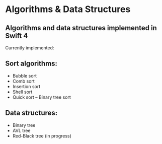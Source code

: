 # Algorithms & Data Structures
Algorithms and data structures implemented in Swift 4 
---
Currently implemented:
## Sort algorithms:
- Bubble sort
- Comb sort
- Insertion sort
- Shell sort
- Quick sort
– Binary tree sort
## Data structures:
- Binary tree
- AVL tree
- Red-Black tree (in progress)
